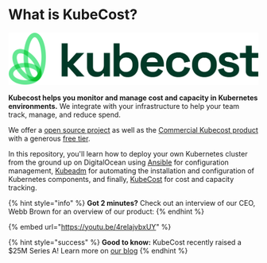 # What is KubeCost?

![](<.gitbook/assets/image (8).png>)

**Kubecost helps you monitor and manage cost and capacity in Kubernetes environments.** We integrate with your infrastructure to help your team track, manage, and reduce spend.

We offer a [open source project](https://github.com/kubecost/cost-model) as well as the [Commercial Kubecost product](http://kubecost.com/) with a generous [free tier](https://www.kubecost.com/pricing).

In this repository, you'll learn how to deploy your own Kubernetes cluster from the ground up on DigitalOcean using [Ansible](https://www.ansible.com) for configuration management, [Kubeadm](https://kubernetes.io/docs/reference/setup-tools/kubeadm/kubeadm/) for automating the installation and configuration of Kubernetes components, and finally, [KubeCost](https://www.kubecost.com) for cost and capacity tracking.

{% hint style="info" %}
**Got 2 minutes?** Check out an interview of our CEO, Webb Brown for an overview of our product:
{% endhint %}

{% embed url="https://youtu.be/4relajvbxUY" %}

{% hint style="success" %}
**Good to know:** KubeCost recently raised a $25M Series A! Learn more on [our blog](https://blog.kubecost.com/blog/series-a-funding-announcement/)
{% endhint %}
